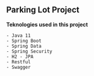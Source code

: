 ## Parking Lot Project


**Teknologies used in this project**
    
    - Java 11
    - Spring Boot
    - Spring Data
    - Spring Security
    - H2 - JPA
    - Restful
    - Swagger
